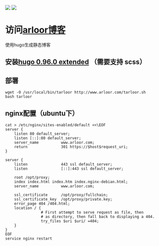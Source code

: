 [![](https://img.shields.io/github/last-commit/arloor/blog.svg?style=flat)](https://github.com/arloor/blog/commit/master)
![](https://img.shields.io/github/languages/code-size/arloor/blog.svg?style=flat)

# 访问[arloor博客](http://www.arloor.com)
使用hugo生成静态博客

## 安装[hugo 0.96.0 extended](https://github.com/gohugoio/hugo/releases/tag/v0.96.0) （需要支持 scss）

## 部署

```
wget -O /usr/local/bin/tarloor http://www.arloor.com/tarloor.sh
bash tarloor
```

## nginx配置（ubuntu下）

```shell
cat > /etc/nginx/sites-enabled/default <<\EOF
server {
    listen 80 default_server;                   
    listen [::]:80 default_server;               
    server_name          www.arloor.com;
    return               301 https://$host$request_uri;
}

server {
    listen               443 ssl default_server;
    listen               [::]:443 ssl default_server;

    root /opt/proxy;
    index index.html index.htm index.nginx-debian.html;
    server_name          www.arloor.com;

    ssl_certificate      /opt/proxy/fullchain;
    ssl_certificate_key  /opt/proxy/private.key;
    error_page 404 /404.html;
    location / {
                # First attempt to serve request as file, then
                # as directory, then fall back to displaying a 404.
                try_files $uri $uri/ =404;
    }
}
EOF
service nginx restart
```
